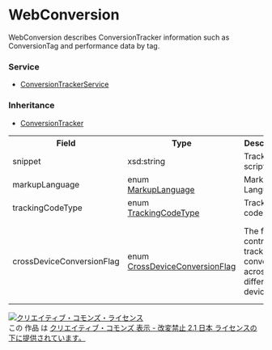 # WebConversion
WebConversion describes ConversionTracker information such as ConversionTag and performance data by tag.
### Service
+ [ConversionTrackerService](../services/ConversionTrackerService.md)

### Inheritance
+ [ConversionTracker](./ConversionTracker.md)
<table>
 <tr>
  <th>Field</th>
  <th>Type</th>
  <th>Description</th>
  <th>response</th>
  <th>add</th>
  <th>set</th>
 </tr>
 <tr>
  <td>snippet</td>
  <td>xsd:string</td>
  <td>Tracking script.</td>
  <td>yes</td>
  <td>Ignore</td>
  <td>Ignore</td>
 </tr>
 <tr>
  <td>markupLanguage</td>
  <td>enum<br><a href="../data/MarkupLanguage.md">MarkupLanguage</a></td>
  <td>Markup Language.</td>
  <td>yes</td>
  <td>Requirement</td>
  <td>Optional<br>Updatable</td>
 </tr>
 <tr>
  <td>trackingCodeType</td>
  <td>enum<br><a href="./TrackingCodeType.md">TrackingCodeType</a></td>
  <td>Tracking code type.</td>
  <td>yes</td>
  <td>Requirement</td>
  <td>Optional<br>Updatable</td>
 </tr>
 <tr>
  <td>crossDeviceConversionFlag</td>
  <td>enum<br><a href="./CrossDeviceConversionFlag.md">CrossDeviceConversionFlag</a></td>
  <td>The flag to control tracking conversions across different devices.</td>
  <td>yes</td>
  <td>Optional<br>*Default: TRUE<br>*If appoint a value, "TRUE" is set by all means.</td>
  <td>Optional<br>*If appoint a value, "TRUE" is set by all means.</td>
 </tr>
</table>

<a rel="license" href="http://creativecommons.org/licenses/by-nd/2.1/jp/"><img alt="クリエイティブ・コモンズ・ライセンス" style="border-width:0" src="https://i.creativecommons.org/l/by-nd/2.1/jp/88x31.png" /></a><br />この 作品 は <a rel="license" href="http://creativecommons.org/licenses/by-nd/2.1/jp/">クリエイティブ・コモンズ 表示 - 改変禁止 2.1 日本 ライセンスの下に提供されています。</a>
